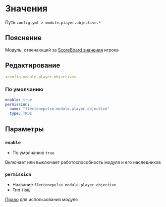 # Значения
Путь `config.yml > module.player.objective.*`

## Пояснение
Модуль, отвечающий за [ScoreBoard значения](https://ru.minecraft.wiki/w/%D0%A1%D0%B8%D1%81%D1%82%D0%B5%D0%BC%D0%B0_%D1%81%D1%87%D1%91%D1%82%D0%B0_%D0%B8%D0%B3%D1%80%D0%BE%D0%B2%D1%8B%D1%85_%D1%81%D0%BE%D0%B1%D1%8B%D1%82%D0%B8%D0%B9) игрока

## Редактирование
```yaml
<config.module.player.objective>
```

### По умолчанию
```yaml
enable: true
permission:
  name: "flectonepulse.module.player.objective"
  type: TRUE
```

## Параметры

### `enable`
- По умолчанию `true`

Включает или выключает работоспособность модуля и его наследников

### `permission`
- Название `flectonepulse.module.player.objective`
- Тип `TRUE`

[Право](/ru/config/module/#пояснение) для использования модуля